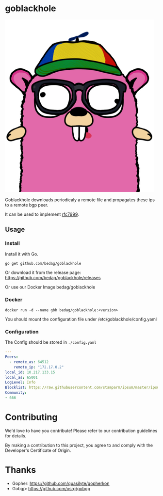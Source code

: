 # goblackhole

![Gopher](./media/gopher.png "GoPher")

Goblackhole downloads periodicaly a remote file and propagates these ips to a remote bgp peer.

It can be used to implement [rfc7999](https://datatracker.ietf.org/doc/html/rfc7999).

## Usage

### Install

Install it with Go.
```
go get github.com/bedag/goblackhole
```

Or download it from the release page: https://github.com/bedag/goblackhole/releases

Or use our Docker Image bedag/goblackhole

### Docker

```
docker run -d --name gbh bedag/goblackhole:<version>
```

You should mount the configuration file under /etc/goblackhole/config.yaml

### Configuration
The Config should be stored in `./config.yaml`
```yaml
---
Peers:
  - remote_as: 64512
    remote_ip: "172.17.0.2"
local_id: 10.217.133.15
local_as: 65001
LogLevel: Info 
Blocklist: https://raw.githubusercontent.com/stamparm/ipsum/master/ipsum.txt
Community: 
- 666
```

# Contributing

We'd love to have you contribute! Please refer to our contribution guidelines for details.

By making a contribution to this project, you agree to and comply with the Developer's Certificate of Origin.

# Thanks

- Gopher: https://github.com/quasilyte/gopherkon
- Gobgp:  https://github.com/osrg/gobgp
